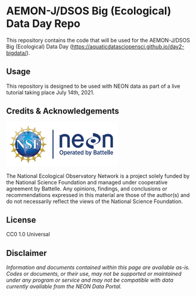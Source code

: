 AEMON-J/DSOS Big (Ecological) Data Day Repo
================

<!-- README.md is generated from README.Rmd. Please edit that file -->

<!-- ****** Description ****** -->

This repository contains the code that will be used for the AEMON-J/DSOS
Big (Ecological) Data Day
(<https://aquaticdatasciopensci.github.io/day2-bigdata/>).

<!-- ****** Usage ****** -->

## Usage

This repository is designed to be used with NEON data as part of a live
tutorial taking place July 14th, 2021.

<!-- ****** Acknowledgements ****** -->

## Credits & Acknowledgements

<!-- HTML tags to produce image, resize, add hyperlink. -->

<!-- ONLY WORKS WITH HTML or GITHUB documents -->

<a href="http://www.neonscience.org/">
<img src="logo.png" width="300px" /> </a>

<!-- Acknowledgements text -->

The National Ecological Observatory Network is a project solely funded
by the National Science Foundation and managed under cooperative
agreement by Battelle. Any opinions, findings, and conclusions or
recommendations expressed in this material are those of the author(s)
and do not necessarily reflect the views of the National Science
Foundation.

<!-- ****** License ****** -->

## License

CC0 1.0 Universal

<!-- ****** Disclaimer ****** -->

## Disclaimer

*Information and documents contained within this page are available
as-is. Codes or documents, or their use, may not be supported or
maintained under any program or service and may not be compatible with
data currently available from the NEON Data Portal.*
